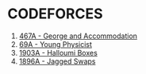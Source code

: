 # CODEFORCES
1. [467A -  George and Accommodation](https://codeforces.com/problemset/problem/467/A)
2. [69A - Young Physicist](https://codeforces.com/problemset/problem/69/A)
3. [1903A - Halloumi Boxes](https://codeforces.com/problemset/problem/1903/A)
4. [1896A - Jagged Swaps](https://codeforces.com/problemset/problem/1896/A)
